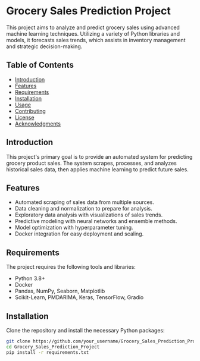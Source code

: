 <!-- ![image](https://github.com/DSkapinakis/sales-time-series-forecasting-ml-models/assets/136902596/3079e6b1-6974-4591-ba37-374f493b3cf2) -->


# Grocery Sales Prediction Project

This project aims to analyze and predict grocery sales using advanced machine learning techniques. Utilizing a variety of Python libraries and models, it forecasts sales trends, which assists in inventory management and strategic decision-making.

<!-- ![Sales Analysis](https://path_to_your_project_visual/sales_analysis.png)
![Forecasting Model](https://path_to_your_project_visual/forecasting_model.png) -->

## Table of Contents

- [Introduction](#introduction)
- [Features](#features)
- [Requirements](#requirements)
- [Installation](#installation)
- [Usage](#usage)
- [Contributing](#contributing)
- [License](#license)
- [Acknowledgments](#acknowledgments)

## Introduction

This project's primary goal is to provide an automated system for predicting grocery product sales. The system scrapes, processes, and analyzes historical sales data, then applies machine learning to predict future sales.

## Features

- Automated scraping of sales data from multiple sources.
- Data cleaning and normalization to prepare for analysis.
- Exploratory data analysis with visualizations of sales trends.
- Predictive modeling with neural networks and ensemble methods.
- Model optimization with hyperparameter tuning.
- Docker integration for easy deployment and scaling.

## Requirements

The project requires the following tools and libraries:

- Python 3.8+
- Docker
- Pandas, NumPy, Seaborn, Matplotlib
- Scikit-Learn, PMDARIMA, Keras, TensorFlow, Gradio

## Installation

Clone the repository and install the necessary Python packages:

```bash
git clone https://github.com/your_username/Grocery_Sales_Prediction_Project.git
cd Grocery_Sales_Prediction_Project
pip install -r requirements.txt

